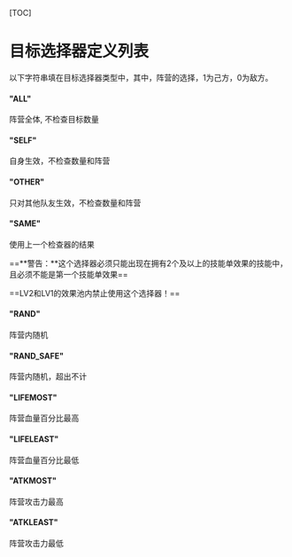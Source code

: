 [TOC]

# 目标选择器定义列表

以下字符串填在目标选择器类型中，其中，阵营的选择，1为己方，0为敌方。

#### **"ALL"**

阵营全体, 不检查目标数量

#### **"SELF"**

自身生效，不检查数量和阵营

#### **"OTHER"**

只对其他队友生效，不检查数量和阵营

#### **"SAME"**

使用上一个检查器的结果

==**警告：**这个选择器必须只能出现在拥有2个及以上的技能单效果的技能中，且必须不能是第一个技能单效果==

==LV2和LV1的效果池内禁止使用这个选择器！==

#### **"RAND"**

阵营内随机

#### **"RAND_SAFE"**

阵营内随机，超出不计

#### **"LIFEMOST"**

阵营血量百分比最高

#### **"LIFELEAST"**

阵营血量百分比最低

#### **"ATKMOST"**

阵营攻击力最高

#### **"ATKLEAST"**

阵营攻击力最低


